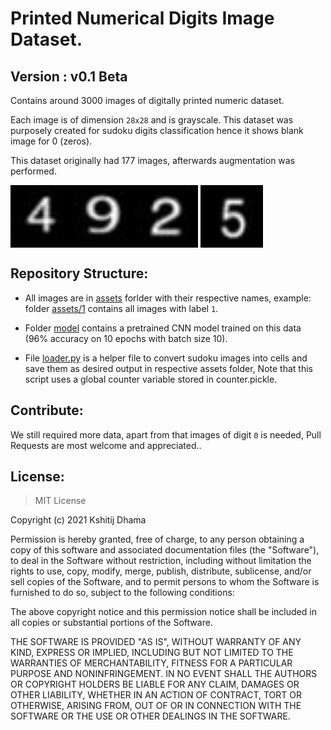 
# Printed Numerical Digits Image Dataset.

## Version : v0.1 Beta

Contains around 3000 images of digitally printed numeric dataset.

Each image is of dimension `28x28` and is grayscale. This dataset was purposely created for sudoku digits classification hence it shows blank image for 0 (zeros).

This dataset originally had 177 images, afterwards augmentation was performed.


<img src="https://github.com/kaydee0502/printed-digits-dataset/blob/master/assets/4/0_0_179.jpeg" width="100" height="100" align = "left"/>
<img src="https://github.com/kaydee0502/printed-digits-dataset/blob/master/assets/2/0_0_2505.jpeg" width="100" height="100" align="middle"/>
<img src="https://github.com/kaydee0502/printed-digits-dataset/blob/master/assets/9/0_0_9281.jpeg" width="100" height="100" align="left"/>
<img src="https://github.com/kaydee0502/printed-digits-dataset/blob/master/assets/5/0_0_5751.jpeg" width="100" height="100" align="middle"/>

## Repository Structure:

+ All images are in [assets](https://github.com/kaydee0502/printed-digits-dataset/tree/master/assets) forlder with their respective names, example: folder [assets/1](https://github.com/kaydee0502/printed-digits-dataset/tree/master/assets/1) contains all images with label `1`.

+ Folder [model](https://github.com/kaydee0502/printed-digits-dataset/tree/master/model) contains a pretrained CNN model trained on this data (96% accuracy on 10 epochs with batch size 10).

+ File [loader.py](https://github.com/kaydee0502/printed-digits-dataset/blob/master/loader.py) is a helper file to convert sudoku images into cells and save them as desired output in respective assets folder, Note that this script uses a global counter variable stored in counter.pickle.


## Contribute:
We still required more data, apart from that images of digit `0` is needed, Pull Requests are most welcome and appreciated..

## License:

> MIT License

Copyright (c) 2021 Kshitij Dhama

Permission is hereby granted, free of charge, to any person obtaining a copy
of this software and associated documentation files (the "Software"), to deal
in the Software without restriction, including without limitation the rights
to use, copy, modify, merge, publish, distribute, sublicense, and/or sell
copies of the Software, and to permit persons to whom the Software is
furnished to do so, subject to the following conditions:

The above copyright notice and this permission notice shall be included in all
copies or substantial portions of the Software.

THE SOFTWARE IS PROVIDED "AS IS", WITHOUT WARRANTY OF ANY KIND, EXPRESS OR
IMPLIED, INCLUDING BUT NOT LIMITED TO THE WARRANTIES OF MERCHANTABILITY,
FITNESS FOR A PARTICULAR PURPOSE AND NONINFRINGEMENT. IN NO EVENT SHALL THE
AUTHORS OR COPYRIGHT HOLDERS BE LIABLE FOR ANY CLAIM, DAMAGES OR OTHER
LIABILITY, WHETHER IN AN ACTION OF CONTRACT, TORT OR OTHERWISE, ARISING FROM,
OUT OF OR IN CONNECTION WITH THE SOFTWARE OR THE USE OR OTHER DEALINGS IN THE
SOFTWARE.
